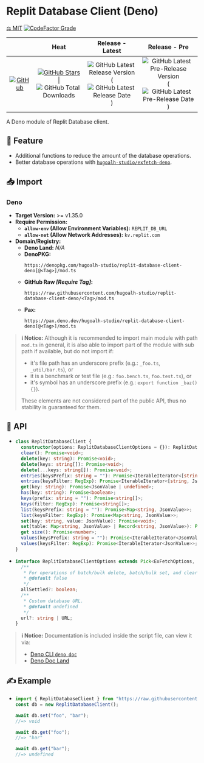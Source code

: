 # Replit Database Client (Deno)

[⚖️ MIT](./LICENSE.md)
[![CodeFactor Grade](https://img.shields.io/codefactor/grade/github/hugoalh-studio/replit-database-client-deno?label=Grade&logo=codefactor&logoColor=ffffff&style=flat-square "CodeFactor Grade")](https://www.codefactor.io/repository/github/hugoalh-studio/replit-database-client-deno)

|  | **Heat** | **Release - Latest** | **Release - Pre** |
|:-:|:-:|:-:|:-:|
| [![GitHub](https://img.shields.io/badge/GitHub-181717?logo=github&logoColor=ffffff&style=flat-square "GitHub")](https://github.com/hugoalh-studio/replit-database-client-deno) | [![GitHub Stars](https://img.shields.io/github/stars/hugoalh-studio/replit-database-client-deno?label=&logoColor=ffffff&style=flat-square "GitHub Stars")](https://github.com/hugoalh-studio/replit-database-client-deno/stargazers) \| ![GitHub Total Downloads](https://img.shields.io/github/downloads/hugoalh-studio/replit-database-client-deno/total?label=&style=flat-square "GitHub Total Downloads") | ![GitHub Latest Release Version](https://img.shields.io/github/release/hugoalh-studio/replit-database-client-deno?sort=semver&label=&style=flat-square "GitHub Latest Release Version") (![GitHub Latest Release Date](https://img.shields.io/github/release-date/hugoalh-studio/replit-database-client-deno?label=&style=flat-square "GitHub Latest Release Date")) | ![GitHub Latest Pre-Release Version](https://img.shields.io/github/release/hugoalh-studio/replit-database-client-deno?include_prereleases&sort=semver&label=&style=flat-square "GitHub Latest Pre-Release Version") (![GitHub Latest Pre-Release Date](https://img.shields.io/github/release-date-pre/hugoalh-studio/replit-database-client-deno?label=&style=flat-square "GitHub Latest Pre-Release Date")) |

A Deno module of Replit Database client.

## 🌟 Feature

- Additional functions to reduce the amount of the database operations.
- Better database operations with [`hugoalh-studio/exfetch-deno`](https://github.com/hugoalh-studio/exfetch-deno).

## 📥 Import

### Deno

- **Target Version:** >= v1.35.0
- **Require Permission:**
  - **`allow-env` (Allow Environment Variables):** `REPLIT_DB_URL`
  - **`allow-net` (Allow Network Addresses):** `kv.replit.com`
- **Domain/Registry:**
  - **Deno Land:** *N/A*
  - **DenoPKG:**
    ```
    https://denopkg.com/hugoalh-studio/replit-database-client-deno[@<Tag>]/mod.ts
    ```
  - **GitHub Raw *\[Require Tag\]*:**
    ```
    https://raw.githubusercontent.com/hugoalh-studio/replit-database-client-deno/<Tag>/mod.ts
    ```
  - **Pax:**
    ```
    https://pax.deno.dev/hugoalh-studio/replit-database-client-deno[@<Tag>]/mod.ts
    ```

> **ℹ️ Notice:** Although it is recommended to import main module with path `mod.ts` in general, it is also able to import part of the module with sub path if available, but do not import if:
>
> - it's file path has an underscore prefix (e.g.: `_foo.ts`, `_util/bar.ts`), or
> - it is a benchmark or test file (e.g.: `foo.bench.ts`, `foo.test.ts`), or
> - it's symbol has an underscore prefix (e.g.: `export function _baz() {}`).
>
> These elements are not considered part of the public API, thus no stability is guaranteed for them.

## 🧩 API

- ```ts
  class ReplitDatabaseClient {
    constructor(options: ReplitDatabaseClientOptions = {}): ReplitDatabaseClient;
    clear(): Promise<void>;
    delete(key: string): Promise<void>;
    delete(keys: string[]): Promise<void>;
    delete(...keys: string[]): Promise<void>;
    entries(keysPrefix: string = ""): Promise<IterableIterator<[string, JsonValue]>>;
    entries(keysFilter: RegExp): Promise<IterableIterator<[string, JsonValue]>>;
    get(key: string): Promise<JsonValue | undefined>;
    has(key: string): Promise<boolean>;
    keys(prefix: string = ""): Promise<string[]>;
    keys(filter: RegExp): Promise<string[]>;
    list(keysPrefix: string = ""): Promise<Map<string, JsonValue>>;
    list(keysFilter: RegExp): Promise<Map<string, JsonValue>>;
    set(key: string, value: JsonValue): Promise<void>;
    set(table: Map<string, JsonValue> | Record<string, JsonValue>): Promise<void>;
    get size(): Promise<number>;
    values(keysPrefix: string = ""): Promise<IterableIterator<JsonValue>>;
    values(keysFilter: RegExp): Promise<IterableIterator<JsonValue>>;
  }
  ```
- ```ts
  interface ReplitDatabaseClientOptions extends Pick<ExFetchOptions, "event" | "retry" | "timeout" | "userAgent"> {
    /**
     * For operations of batch/bulk delete, batch/bulk set, and clear, whether to await for all of the operations are all settled (resolved or rejected) instead of ignore remain operations when any of the operation is fail/reject.
     * @default false
     */
    allSettled?: boolean;
    /**
     * Custom database URL.
     * @default undefined
     */
    url?: string | URL;
  }
  ```

> **ℹ️ Notice:** Documentation is included inside the script file, can view it via:
>
> - [Deno CLI `deno doc`](https://deno.land/manual/tools/documentation_generator)
> - [Deno Doc Land](https://doc.deno.land)

## ✍️ Example

- ```ts
  import { ReplitDatabaseClient } from "https://raw.githubusercontent.com/hugoalh-studio/replit-database-client-deno/main/mod.ts";
  const db = new ReplitDatabaseClient();
  
  await db.set("foo", "bar");
  //=> void
  
  await db.get("foo");
  //=> "bar"
  
  await db.get("bar");
  //=> undefined
  ```

